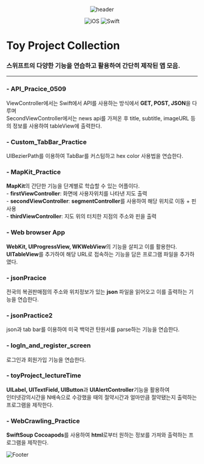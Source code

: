 <div align=center>

![header](https://capsule-render.vercel.app/api?type=Waving&color=gradient&height=300&section=header&text=Toy%20Project%20Collection&fontSize=70&animation=fadeIn&fontColor=FFFFFF)

![iOS](https://img.shields.io/badge/iOS-000000?style=for-the-badge&logo=ios&logoColor=white) ![Swift](https://img.shields.io/badge/swift-F54A2A?style=for-the-badge&logo=swift&logoColor=white)
  
<div align = left>
  
# Toy Project Collection
### 스위프트의 다양한 기능을 연습하고 활용하여 간단히 제작된 앱 모음.

---
### - API_Pracice_0509
ViewController에서는 Swift에서 API를 사용하는 방식에서 **GET, POST, JSON**을 다루며
<br>
SecondViewController에서는 news api를 가져온 후 title, subtitle, imageURL 등의 정보를 사용하여 tableView에 출력한다.

### - Custom_TabBar_Practice
UIBezierPath를 이용하여 TabBar를 커스텀하고 hex color 사용법을 연습한다.

### - MapKit_Practice
**MapKit**의 간단한 기능을 단계별로 학습할 수 있는 어플이다. 
<br> - **firstViewController**: 화면에 사용자위치를 나타낸 지도 출력
<br> - **secondViewController**: **segmentController**를 사용하여 해당 위치로 이동 + 핀 사용
<br> - **thirdViewController**: 지도 위의 터치한 지점의 주소와 핀을 출력
  
### - Web browser App
**WebKit, UIProgressView, WKWebView**의 기능을 살피고 이를 활용한다.
<br>**UITableView**를 추가하여 해당 URL로 접속하는 기능을 담은 프로그램 파일을 추가하였다.
  
### - jsonPracice
전국의 복권판매점의 주소와 위치정보가 있는 **json** 파일을 읽어오고 이를 출력하는 기능을 연습한다.
  
### - jsonPractice2
json과 tab bar를 이용하여 미국 백악관 탄원서를 parse하는 기능을 연습한다. 
  
### - logIn_and_register_screen
로그인과 회원가입 기능을 연습한다. 
  
### - toyProject_lectureTime
**UILabel, UITextField, UIButton**과 **UIAlertController**기능을 활용하여 
<br>인터넷강의시간을 N배속으로 수강했을 때의 절약시간과 얼마만큼 절약됐는지 출력하는 프로그램을 제작한다.
  
### - WebCrawling_Practice
**SwiftSoup Cocoapods**를 사용하여 **html**로부터 원하는 정보를 가져와 출력하는 프로그램을 제작한다.
  

  

  
![Footer](https://capsule-render.vercel.app/api?type=Waving&color=F&height=150&section=footer&animation=fadeIn) 
